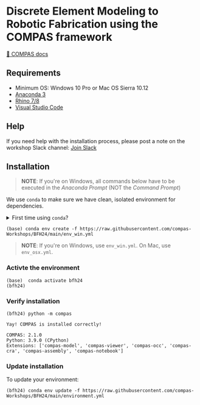 # Discrete Element Modeling to Robotic Fabrication using the COMPAS framework

[📃 COMPAS docs](https://compas.dev)

## Requirements

* Minimum OS: Windows 10 Pro or Mac OS Sierra 10.12
* [Anaconda 3](https://www.anaconda.com/distribution/)
* [Rhino 7/8](https://www.rhino3d.com/download)
* [Visual Studio Code](https://code.visualstudio.com/)

## Help

If you need help with the installation process, please post a note on the workshop Slack channel: [Join Slack](https://join.slack.com/t/slack-hnb7978/shared_invite/zt-2imngbpna-IaENmF68m85vPmAFhcbamA)

## Installation

> **NOTE**: If you're on Windows, all commands below have to be executed in the *Anaconda Prompt* (NOT the *Command Prompt*)

We use `conda` to make sure we have clean, isolated environment for dependencies.

<details><summary>First time using <code>conda</code>?</summary>
<p>

Make sure you run this at least once:

    (base) conda config --add channels conda-forge

</p>
</details>

    (base) conda env create -f https://raw.githubusercontent.com/compas-Workshops/BFH24/main/env_win.yml

> **NOTE**: If you're on Windows, use `env_win.yml`. On Mac, use `env_osx.yml`.


### Activte the environment

    (base)  conda activate bfh24
    (bfh24)

### Verify installation

    (bfh24) python -m compas

    Yay! COMPAS is installed correctly!

    COMPAS: 2.1.0
    Python: 3.9.0 (CPython)
    Extensions: ['compas-model', 'compas-viewer', 'compas-occ', 'compas-cra', 'compas-assembly', 'compas-notebook']

### Update installation

To update your environment:

    (bfh24) conda env update -f https://raw.githubusercontent.com/compas-Workshops/BFH24/main/environment.yml
